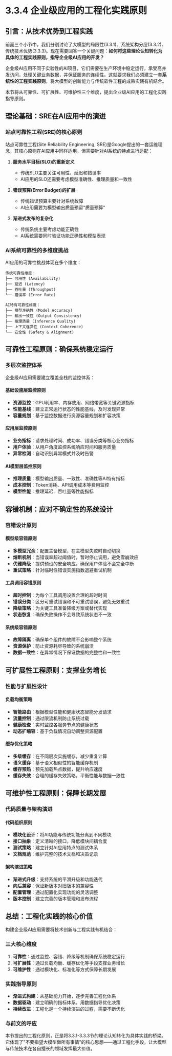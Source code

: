 # 3.3.4 企业级应用的工程化实践原则

## 引言：从技术优势到工程实践

前面三个小节中，我们分别讨论了大模型的局限性(3.3.1)、系统架构分层(3.3.2)、传统技术优势(3.3.3)。现在需要回答一个关键问题：**如何将这些理论认知转化为具体的工程实践原则，指导企业级AI应用的开发？**

企业级AI应用不同于实验性的AI项目，它们需要在生产环境中稳定运行，承受高并发访问，处理关键业务数据，并保证服务的连续性。这就要求我们必须建立一套**系统性的工程实践原则**，将大模型的创新能力与传统软件工程的成熟实践有机结合。

本节将从可靠性、可扩展性、可维护性三个维度，提出企业级AI应用的工程化实践指导原则。

## 理论基础：SRE在AI应用中的演进

### 站点可靠性工程(SRE)的核心原则

站点可靠性工程(Site Reliability Engineering, SRE)是Google提出的一套运维理念，其核心原则在AI应用中同样适用，但需要针对AI系统的特点进行适配：

1. **服务水平目标(SLO)的重新定义**
   - 传统SLO主要关注可用性、延迟和错误率
   - AI应用的SLO还需要考虑模型准确性、推理质量和一致性

2. **错误预算(Error Budget)的扩展**
   - 传统错误预算主要针对系统故障
   - AI应用需要为模型输出质量预留"质量预算"

3. **渐进式发布的复杂化**
   - 传统系统主要考虑功能正确性
   - AI系统需要同时验证功能正确性和模型表现

### AI系统可靠性的多维度挑战

AI应用的可靠性挑战体现在多个维度：

```
传统可靠性维度：
├── 可用性 (Availability)
├── 延迟 (Latency) 
├── 吞吐量 (Throughput)
└── 错误率 (Error Rate)

AI特有可靠性维度：
├── 模型准确性 (Model Accuracy)
├── 输出一致性 (Output Consistency)
├── 推理质量 (Inference Quality)
├── 上下文连贯性 (Context Coherence)
└── 安全性 (Safety & Alignment)
```

## 可靠性工程原则：确保系统稳定运行

### 多层次监控体系

企业级AI应用需要建立覆盖全栈的监控体系：

#### 基础设施层监控原则
- **资源监控**：GPU利用率、内存使用、网络带宽等关键资源指标
- **性能基线**：建立正常运行状态的性能基线，及时发现异常
- **容量规划**：基于监控数据进行资源容量规划和扩容决策

#### 应用层监控原则  
- **业务指标**：请求处理时间、成功率、错误分类等核心业务指标
- **用户体验**：从用户角度监控系统响应时间和服务质量
- **异常检测**：自动识别异常模式并及时告警

#### AI模型层监控原则
- **推理质量**：模型输出质量、一致性、准确性等AI特有指标
- **成本控制**：Token消耗、API调用成本等费用监控
- **模型性能**：推理延迟、吞吐量等性能指标

## 容错机制：应对不确定性的系统设计

### 容错设计原则

#### 模型级容错原则
- **多模型冗余**：配置主备模型，在主模型失败时自动切换
- **熔断机制**：当错误率超过阈值时，暂时停止调用，避免雪崩效应
- **优雅降级**：提供预设的安全响应，确保用户体验不会完全中断
- **重试策略**：针对临时性错误实施指数退避重试机制

#### 工具调用容错原则  
- **超时控制**：为每个工具调用设置合理的超时时间
- **错误分类**：区分可重试错误和不可重试错误，避免无效重试
- **降级策略**：为关键工具准备降级方案或替代实现
- **状态恢复**：确保失败操作不会导致系统状态不一致

#### 系统级容错原则
- **故障隔离**：确保单个组件的故障不会影响整个系统
- **资源保护**：防止资源耗尽导致的系统崩溃
- **数据一致性**：在异常情况下保证数据的完整性和一致性

## 可扩展性工程原则：支撑业务增长

### 性能与扩展性设计

#### 负载均衡策略
- **智能路由**：根据模型性能和健康状态智能分发请求
- **流量控制**：通过限流机制防止系统过载
- **健康检查**：实时监控各服务节点的健康状态
- **动态扩缩容**：基于负载情况自动调整资源配置

#### 缓存优化策略
- **多级缓存**：在不同层次实施缓存，减少重复计算
- **语义缓存**：基于语义相似性的智能缓存机制
- **缓存预热**：预先加载热点数据，提升响应速度
- **缓存失效**：合理的缓存失效策略，平衡性能与数据一致性

## 可维护性工程原则：保障长期发展

### 代码质量与架构演进

#### 代码组织原则
- **模块化设计**：将AI功能与传统功能分离到不同模块
- **接口抽象**：定义清晰的接口，降低模块间耦合度
- **测试策略**：建立针对AI应用特点的测试体系
- **文档规范**：维护完整的技术文档和决策记录

#### 架构演进策略
- **渐进式升级**：支持系统的平滑升级和功能迭代
- **向后兼容**：保证新版本对旧版本的兼容性
- **配置管理**：通过配置化实现功能的灵活调整
- **版本控制**：建立完善的版本管理和发布流程

## 总结：工程化实践的核心价值

构建企业级AI应用需要将技术创新与工程实践有机结合：

### 三大核心维度
1. **可靠性**：通过监控、容错、降级等机制确保系统稳定运行
2. **可扩展性**：通过负载均衡、缓存优化等手段支撑业务增长
3. **可维护性**：通过模块化、标准化等方式保障长期发展

### 实践指导原则
- **渐进式构建**：从基础能力开始，逐步完善工程化体系
- **数据驱动**：建立明确的指标体系，用数据指导优化决策
- **持续改进**：工程化是一个持续演进的过程，需要不断优化

### 与前文的呼应
本节提出的工程化原则，正是将3.3.1-3.3.3节的理论认知转化为具体实践的桥梁。它体现了"不要指望大模型做所有事情"的核心思想——通过工程化手段，让大模型与传统技术在各自擅长的领域发挥最大价值。


